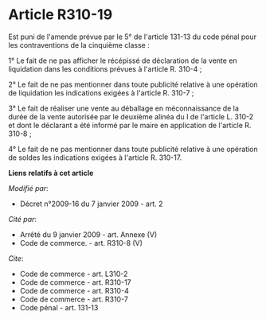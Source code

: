 # Article R310-19

Est puni de l'amende prévue par le 5° de l'article 131-13 du code pénal pour les contraventions de la cinquième classe : 

1° Le fait de ne pas afficher le récépissé de déclaration de la vente en liquidation dans les conditions prévues à l'article
R. 310-4 ; 

2° Le fait de ne pas mentionner dans toute publicité relative à une opération de liquidation les indications exigées à
l'article R. 310-7 ; 

3° Le fait de réaliser une vente au déballage en méconnaissance de la durée de la vente autorisée par le deuxième alinéa du I
de l'article L. 310-2 et dont le déclarant a été informé par le maire en application de l'article R. 310-8 ; 

4° Le fait de ne pas mentionner dans toute publicité relative à une opération de soldes les indications exigées à l'article
R. 310-17.

**Liens relatifs à cet article**

_Modifié par_:

  - Décret n°2009-16 du 7 janvier 2009 - art. 2

_Cité par_:

  - Arrêté du 9 janvier 2009 - art. Annexe (V)
  - Code de commerce. - art. R310-8 (V)

_Cite_:

  - Code de commerce - art. L310-2
  - Code de commerce - art. R310-17
  - Code de commerce - art. R310-4
  - Code de commerce - art. R310-7
  - Code pénal - art. 131-13
